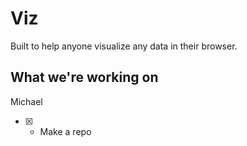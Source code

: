 # Viz
Built to help anyone visualize any data in their browser.

## What we're working on

Michael

- [x] - Make a repo

